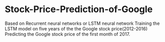 # Stock-Price-Prediction-of-Google
Based on Recurrent neural networks or LSTM neural network Training the LSTM model on five years of the the Google stock price(2012-2016) Predicting the Google stock price of the first month of 2017.
